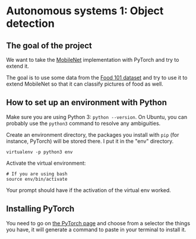 # Autonomous systems 1: Object detection

## The goal of the project

We want to take the [MobileNet](https://pytorch.org/hub/pytorch_vision_mobilenet_v2/) implementation with PyTorch and try to extend it.

The goal is to use some data from the [Food 101 dataset](https://www.kaggle.com/kmader/food41) and try to use it to extend MobileNet so that it can classify pictures of food as well.

## How to set up an environment with Python

Make sure you are using Python 3: `python --version`. On Ubuntu, you can probably use the `python3` command to resolve any ambiguities.

Create an environment directory, the packages you install with `pip` (for instance, PyTorch) will be stored there. I put it in the "env" directory.

	virtualenv -p python3 env

Activate the virtual environment:

	# If you are using bash
	source env/bin/activate

Your prompt should have if the activation of the virtual env worked.

## Installing PyTorch

You need to go on [the PyTorch page](https://pytorch.org/get-started/locally/#mac-anaconda) and choose from a selector the things you have, it will generate a command to paste in your terminal to install it.
